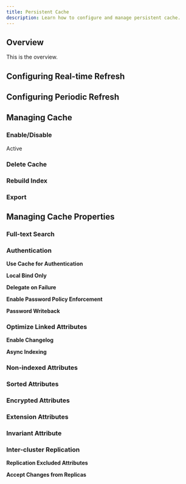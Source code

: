 ```yaml
---
title: Persistent Cache
description: Learn how to configure and manage persistent cache.
---
```


## Overview

This is the overview.

## Configuring Real-time Refresh

## Configuring Periodic Refresh

## Managing Cache

### Enable/Disable
Active

### Delete Cache

### Rebuild Index

### Export

## Managing Cache Properties
### Full-text Search
### Authentication

**Use Cache for Authentication**

**Local Bind Only**

**Delegate on Failure**

**Enable Password Policy Enforcement**

**Password Writeback**

### Optimize Linked Attributes

**Enable Changelog**

**Async Indexing**

### Non-indexed Attributes
### Sorted Attributes
### Encrypted Attributes
### Extension Attributes
### Invariant Attribute

### Inter-cluster Replication

**Replication Excluded Attributes**

**Accept Changes from Replicas**




